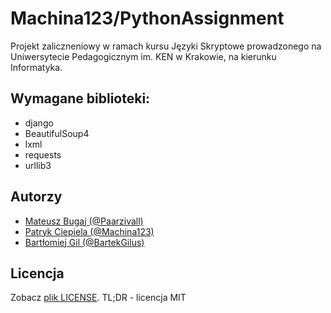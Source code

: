 # Machina123/PythonAssignment

Projekt zaliczneniowy w ramach kursu Języki Skryptowe prowadzonego na Uniwersytecie Pedagogicznym im. KEN w Krakowie, na kierunku Informatyka.

## Wymagane biblioteki:
* django
* BeautifulSoup4
* lxml
* requests
* urllib3

## Autorzy
* [Mateusz Bugaj (@Paarzivall)](https://github.com/Paarzivall)
* [Patryk Ciepiela (@Machina123)](https://github.com/Machina123)
* [Bartłomiej Gil (@BartekGilus)](https://github.com/BartekGilus)

## Licencja

Zobacz [plik LICENSE](./LICENSE). TL;DR - licencja MIT